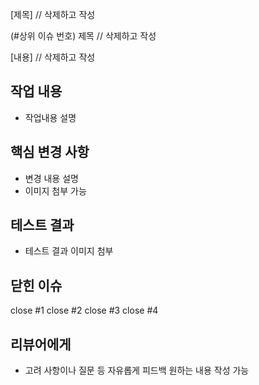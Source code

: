 [제목]  // 삭제하고 작성

(#상위 이슈 번호) 제목  // 삭제하고 작성

[내용]  // 삭제하고 작성

## 작업 내용

- 작업내용 설명

## 핵심 변경 사항

- 변경 내용 설명
- 이미지 첨부 가능

## 테스트 결과

- 테스트 결과 이미지 첨부

## 닫힌 이슈

close #1
close #2
close #3
close #4

## 리뷰어에게

- 고려 사항이나 질문 등 자유롭게 피드백 원하는 내용 작성 가능
